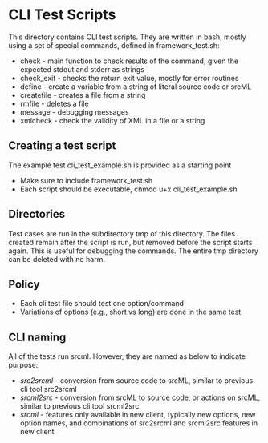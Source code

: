 # CLI Test Scripts

This directory contains CLI test scripts. They are written in bash, mostly using a
set of special commands, defined in framework_test.sh:

* check - main function to check results of the command, given the expected stdout and stderr as strings
* check_exit - checks the return exit value, mostly for error routines
* define - create a variable from a string of literal source code or srcML
* createfile - creates a file from a string
* rmfile - deletes a file
* message - debugging messages
* xmlcheck - check the validity of XML in a file or a string

## Creating a test script
The example test cli_test_example.sh is provided as a starting point

* Make sure to include framework_test.sh
* Each script should be executable, chmod u+x cli_test_example.sh

## Directories

Test cases are run in the subdirectory tmp of this directory. The files created remain after the script is run, but removed before the script starts again. This is useful for debugging the commands. The entire tmp directory can be deleted with no harm.

## Policy

* Each cli test file should test one option/command
* Variations of options (e.g., short vs long) are done in the same test

## CLI naming

All of the tests run srcml. However, they are named as below to indicate purpose:

* *src2srcml* - conversion from source code to srcML, similar to previous cli tool src2srcml
* *srcml2src* - conversion from srcML to source code, or actions on srcML, similar to previous cli tool srcml2src
* *srcml* - features only available in new client, typically new options, new option names, and combinations of src2srcml and srcml2src features in new client
